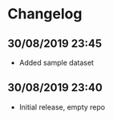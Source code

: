 # Changelog
## 30/08/2019 23:45
- Added sample dataset

## 30/08/2019 23:40
- Initial release, empty repo
